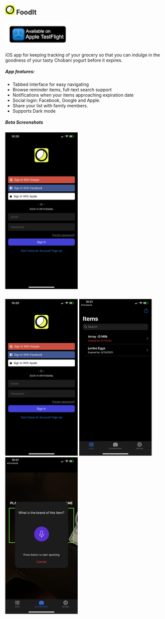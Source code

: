 <h2><img src="./assets/app-icon/Icon-1024.png" height="30"/> FoodIt</h2>

[<img src="./assets/images/testflight-1200.png" height="80">](https://testflight.apple.com/join/FRovVnNm)

iOS app for keeping tracking of your grocery so that you can indulge in the goodness of your tasty Chobani yogurt before it expires.


##### App features:

 - Tabbed interface for easy navigating
 - Browse reminder items, full-text search support
 - Notifications when your items approaching expiration date
 - Social login: Facebook, Google and Apple. 
 - Share your list with family members.
 - Supports Dark mode

##### Beta Screenshots
[<img src="./src/assets/screenshots/login.png" height="500">](https://testflight.apple.com/join/FRovVnNm)
<h2><img src="./src/assets/screenshots/login.png" height="500">
<img src="./src/assets/screenshots/home.png" height="500" />
<img src="./src/assets/screenshots/scan.png" height="500" />
</h2>



